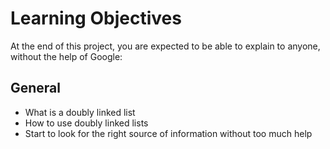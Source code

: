 # Learning Objectives
At the end of this project, you are expected to be able to explain to anyone, without the help of Google:

## General

* What is a doubly linked list
* How to use doubly linked lists
* Start to look for the right source of information without too much help
